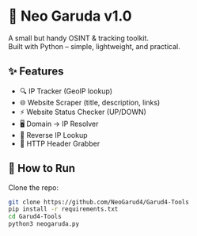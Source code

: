 # 🦅 Neo Garuda v1.0

A small but handy OSINT & tracking toolkit.  
Built with Python – simple, lightweight, and practical.  

## ✨ Features
- 🔍 IP Tracker (GeoIP lookup)
- 🌐 Website Scraper (title, description, links)
- ⚡ Website Status Checker (UP/DOWN)
- 🖥️ Domain → IP Resolver
- 🔁 Reverse IP Lookup
- 📡 HTTP Header Grabber

## 🚀 How to Run
Clone the repo:
```bash
git clone https://github.com/NeoGarud4/Garud4-Tools
pip install -r requirements.txt
cd Garud4-Tools
python3 neogaruda.py
